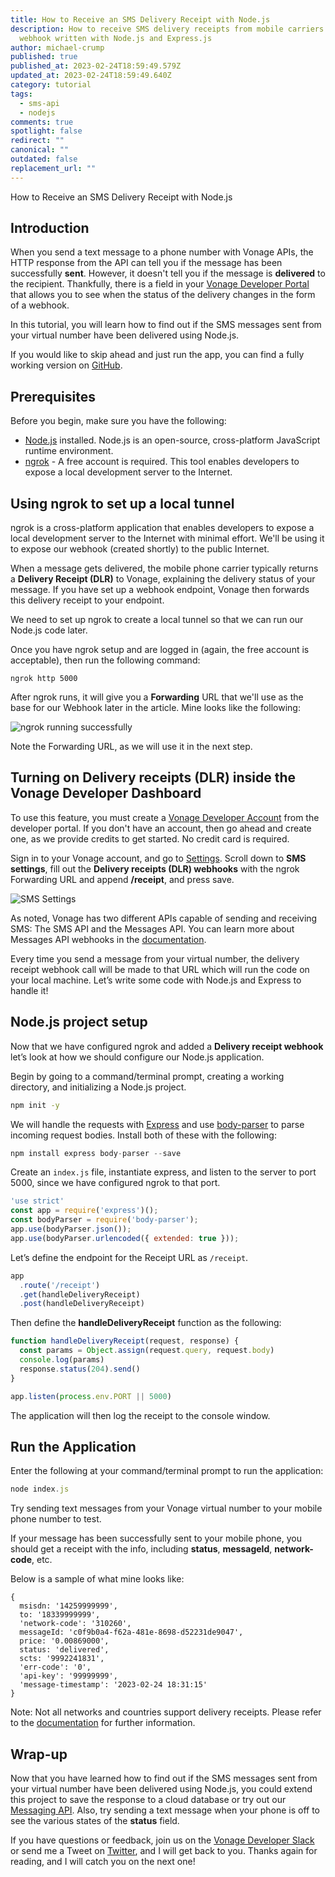 ```yaml
---
title: How to Receive an SMS Delivery Receipt with Node.js
description: How to receive SMS delivery receipts from mobile carriers with a
  webhook written with Node.js and Express.js
author: michael-crump
published: true
published_at: 2023-02-24T18:59:49.579Z
updated_at: 2023-02-24T18:59:49.640Z
category: tutorial
tags:
  - sms-api
  - nodejs
comments: true
spotlight: false
redirect: ""
canonical: ""
outdated: false
replacement_url: ""
---
```

How to Receive an SMS Delivery Receipt with Node.js

## Introduction

When you send a text message to a phone number with Vonage APIs, the HTTP response from the API can tell you if the message has been successfully **sent**. However, it doesn't tell you if the message is **delivered** to the recipient. Thankfully, there is a field in your [Vonage Developer Portal](https://developer.vonage.com/) that allows you to see when the status of the delivery changes in the form of a webhook.

In this tutorial, you will learn how to find out if the SMS messages sent from your virtual number have been delivered using Node.js.

If you would like to skip ahead and just run the app, you can find a fully working version on [GitHub](https://github.com/Vonage/vonage-node-code-snippets/blob/master/sms/dlr-express.js).

## Prerequisites

Before you begin, make sure you have the following:

* [Node.js](https://nodejs.org/en/download/) installed. Node.js is an open-source, cross-platform JavaScript runtime environment. 
* [ngrok](https://ngrok.com/) - A free account is required. This tool enables developers to expose a local development server to the Internet. 

## Using ngrok to set up a local tunnel

ngrok is a cross-platform application that enables developers to expose a local development server to the Internet with minimal effort. We'll be using it to expose our webhook (created shortly) to the public Internet.

When a message gets delivered, the mobile phone carrier typically returns a **Delivery Receipt (DLR)** to Vonage, explaining the delivery status of your message. If you have set up a webhook endpoint, Vonage then forwards this delivery receipt to your endpoint.

We need to set up ngrok to create a local tunnel so that we can run our Node.js code later. 

Once you have ngrok setup and are logged in (again, the free account is acceptable), then run the following command:

```
ngrok http 5000
```

After ngrok runs, it will give you a **Forwarding** URL that we'll use as the base for our Webhook later in the article. Mine looks like the following:

![ngrok running successfully](/content/blog/how-to-receive-an-sms-delivery-receipt-with-node-js/ngrok.png "ngrok.png")

Note the Forwarding URL, as we will use it in the next step.

## Turning on Delivery receipts (DLR) inside the Vonage Developer Dashboard

To use this feature, you must create a [Vonage Developer Account](https://developer.vonage.com/) from the developer portal. If you don't have an account, then go ahead and create one, as we provide credits to get started. No credit card is required. 

Sign in to your Vonage account, and go to [Settings](https://dashboard.nexmo.com/settings). Scroll down to **SMS settings**, fill out the **Delivery receipts (DLR) webhooks** with the ngrok Forwarding URL and append **/receipt**, and press save.

![SMS Settings](/content/blog/how-to-receive-an-sms-delivery-receipt-with-node-js/smssettings.png "smssettings.png")

As noted, Vonage has two different APIs capable of sending and receiving SMS: The SMS API and the Messages API. You can learn more about Messages API webhooks in the [documentation](https://developer.vonage.com/messages/code-snippets/configure-webhooks).

Every time you send a message from your virtual number, the delivery receipt webhook call will be made to that URL which will run the code on your local machine. Let’s write some code with Node.js and Express to handle it!

## Node.js project setup

Now that we have configured ngrok and added a **Delivery receipt webhook** let’s look at how we should configure our Node.js application. 

Begin by going to a command/terminal prompt, creating a working directory, and initializing a Node.js project.

```bash
npm init -y
```

We will handle the requests with [Express](https://expressjs.com/) and use [body-parser](https://www.npmjs.com/package/body-parser) to parse incoming request bodies. Install both of these with the following:

```javascript
npm install express body-parser --save
```

Create an `index.js` file, instantiate express, and listen to the server to port 5000, since we have configured ngrok to that port.

```javascript
'use strict'
const app = require('express')();
const bodyParser = require('body-parser');
app.use(bodyParser.json());
app.use(bodyParser.urlencoded({ extended: true }));
```

Let’s define the endpoint for the Receipt URL as `/receipt`.

```javascript
app
  .route('/receipt')
  .get(handleDeliveryReceipt)
  .post(handleDeliveryReceipt)
```

Then define the **handleDeliveryReceipt** function as the following:

```javascript
function handleDeliveryReceipt(request, response) {
  const params = Object.assign(request.query, request.body)
  console.log(params)
  response.status(204).send()
}

app.listen(process.env.PORT || 5000)
```

The application will then log the receipt to the console window. 

## Run the Application

Enter the following at your command/terminal prompt to run the application:

```javascript
node index.js
```

Try sending text messages from your Vonage virtual number to your mobile phone number to test.

If your message has been successfully sent to your mobile phone, you should get a receipt with the info, including **status**, **messageId**, **network-code**, etc.

Below is a sample of what mine looks like: 

```text
{
  msisdn: '14259999999',
  to: '18339999999',
  'network-code': '310260',
  messageId: 'c0f9b0a4-f62a-481e-8698-d52231de9047',
  price: '0.00869000',
  status: 'delivered',
  scts: '9992241831',
  'err-code': '0',
  'api-key': '99999999',
  'message-timestamp': '2023-02-24 18:31:15'
}
```

Note: Not all networks and countries support delivery receipts. Please refer to the [documentation](https://developer.vonage.com/en/messaging/sms/code-snippets/delivery-receipts) for further information.

## Wrap-up

Now that you have learned how to find out if the SMS messages sent from your virtual number have been delivered using Node.js, you could extend this project to save the response to a cloud database or try out our [Messaging API](https://developer.vonage.com/en/messages/overview). Also, try sending a text message when your phone is off to see the various states of the **status** field.

If you have questions or feedback, join us on the [Vonage Developer Slack](https://developer.vonage.com/community/slack) or send me a Tweet on [Twitter](https://twitter.com/mbcrump), and I will get back to you. Thanks again for reading, and I will catch you on the next one!